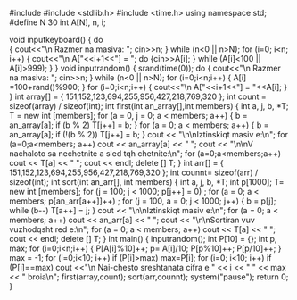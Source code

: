 #include <iostream>
#include <stdlib.h>
#include <time.h>
using namespace std;
#define N 30 
int A[N], n, i;

void inputkeyboard() 
{ do  
 { cout<<"\n Razmer na masiva: "; 
     cin>>n;
 }
while (n<0 || n>N);
for (i=0; i<n; i++)
    { cout<<"\n A["<<i+1<<"] = "; 
      do
      {cin>>A[i];
      }
	  while (A[i]<100 || A[i]>999); 
    }
}
void inputrandom()
{
    srand(time(0)); 
       do
 {
     cout<<"\n Razmer na masiva: ";
     cin>>n;
 }
 while (n<0 || n>N);
for (i=0;i<n;i++)
    {
    A[i] =100+rand()%900; 
    }
 for (i=0;i<n;i++)
    {
        cout<<"\n A["<<i+1<<"] = "<<A[i];
    }
}
int array[] = { 151,152,123,694,255,956,427,218,769,320 }; 
int count = sizeof(array) / sizeof(int);
int first(int an_array[],int  members) 
{
int a, j, b, *T; 
  T = new int [members];
         for (a = 0, j = 0; a < members; a++) 
         {
                 b = an_array[a]; 
                 if (b % 2) 
                        T[j++] = b;
         }
for (a = 0; a < members; a++)
         {
                 b = an_array[a]; 
                 if (!(b % 2))
                        T[j++] = b;
         }
cout << "\n\nIztinskiqt masiv e:\n";
         for (a=0;a<members; a++)
                 cout << an_array[a] << " ";
 cout << "\n\nV nachaloto sa nechetnite a sled tqh chetnite:\n"; 
         for (a=0;a<members;a++)
                 cout << T[a] << " ";
         cout << endl; 
         delete [] T; 
}
int arr[] = { 151,152,123,694,255,956,427,218,769,320 }; 
int counnt= sizeof(arr) / sizeof(int); 
int sort(int an_arr[], int members) 
{
int a, j, b, *T; 
int p[1000];
  T= new int [members];
         for (j = 100; j < 1000; p[j++] = 0) 
        ;
for (a = 0; a < members; p[an_arr[a++]]++)
        ; 
for (j = 100, a = 0; j < 1000; j++)
         {
		 b = p[j];
                 while (b--)
                        T[a++] = j;
         }
         cout << "\n\nIztinskiqt masiv e:\n"; 
         for (a = 0; a < members; a++)
                 cout << an_arr[a] << " ";
cout << "\n\nSortiran vuv vuzhodqsht red e:\n"; 
         for (a = 0; a < members; a++)
                 cout << T[a] << " ";
         cout << endl;
         delete [] T; 
}
int main() 
{
    inputrandom();
    int P[10] = {}; 
    int p, max;
    for (i=0;i<n;i++) 
    {
        P[A[i]%10]++; 
        p= A[i]/10;
        P[p%10]++;
        P[p/10]++;
    }
max = -1;
    for (i=0;i<10; i++) 
        if (P[i]>max) 
            max=P[i];
    for (i=0; i<10; i++)
        if (P[i]==max) 
            cout <<"\n Nai-chesto sreshtanata cifra e " << i << "  " << max << " broia\n"; 
    first(array,count); 
          sort(arr,counnt);	
			       system("pause"); 
          return 0;
} 
